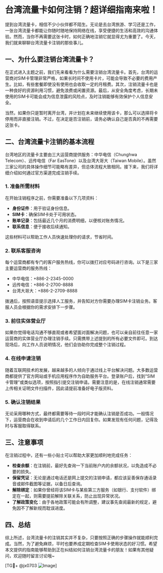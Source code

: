 # 台湾流量卡如何注销？超详细指南来啦！

提到台湾流量卡，相信不少小伙伴都不陌生。无论是去台湾旅游、学习还是工作，一张台湾流量卡都能让你随时随地保持网络在线，享受便捷的生活和高效的沟通体验。然而，当你不再需要这张卡时，如何正确地注销它就显得尤为重要了。今天，我们就来聊聊台湾流量卡注销的那些事儿。

## 一、为什么要注销台湾流量卡？

在正式进入主题之前，我们先来看看为什么需要注销台湾流量卡。首先，台湾的运营商对SIM卡管理非常严格，如果长时间不使用卡片，可能会导致不必要的费用产生。比如，有些套餐即使没有使用也会收取一定的月租费。其次，注销流量卡也是一种良好的资源利用习惯，避免浪费或闲置资源。最后，从安全角度考虑，长期未使用的SIM卡可能会成为信息泄露的风险点，及时注销能够有效保护个人信息安全。

当然，如果你只是暂时离开台湾，并计划在未来继续使用该卡，那么可以选择将卡停用而非直接注销。不过，在决定是否注销前，请务必确认自己是否真的不再需要这张卡。

## 二、台湾流量卡注销的基本流程

台湾地区的流量卡主要由三大运营商提供服务：中华电信（Chunghwa Telecom）、远传电信（Far EasTone）以及台湾大哥大（Taiwan Mobile）。虽然三家公司的具体操作细节可能略有差异，但总体流程大致相同。接下来，我们将详细介绍如何通过官方渠道完成注销手续。

### 1. 准备所需材料

在开始注销程序之前，你需要准备以下几项资料：
- **身份证件**：用于验证身份信息。
- **SIM卡**：确保SIM卡处于可用状态。
- **账单记录**：包括最近几个月的消费明细，以便核对账务情况。
- **联系信息**：便于接收后续通知。

这些材料可以帮助工作人员快速处理你的请求，节省时间。

### 2. 联系客服咨询

每个运营商都有专门的客户服务热线，你可以拨打对应号码进行咨询。以下是三家主要运营商的服务热线：
- 中华电信：+886-2-2345-0000
- 远传电信：+886-2-2700-8888
- 台湾大哥大：+886-2-2709-8888

拨通后，按照语音提示选择人工服务，并告知对方你需要办理SIM卡注销业务。客服人员会根据你的需求安排下一步骤。

### 3. 前往实体营业厅

如果你觉得电话沟通不够直观或者希望面对面解决问题，也可以亲自前往任意一家运营商的实体营业厅办理注销手续。只需携带上述提到的所有必要文件即可。到达现场后，向工作人员说明情况，他们会协助你完成整个注销过程。

### 4. 在线申请注销

随着互联网技术的发展，越来越多的人倾向于通过线上平台解决问题。大多数运营商都提供了官方网站或手机应用程序作为自助服务平台。登录账户后，找到“SIM卡管理”或类似选项，按照指引提交注销申请。需要注意的是，在线注销通常需要上传相关证明文件扫描件，因此请提前准备好电子版资料。

### 5. 确认注销结果

无论采用哪种方式，最终都需要等待一段时间才能确认注销是否成功。一般情况下，运营商会在收到申请后的几个工作日内回复你。如果发现有任何问题，记得及时与客服取得联系。

## 三、注意事项

在注销过程中，还有一些小贴士可以帮助大家更加顺利地完成任务：

- **检查余额**：在注销前，最好先查询一下当前账户内的余额状况，以免造成不必要的损失。
- **保留凭证**：无论是通过电话还是网上提交的注销申请，都应该妥善保存通话录音或邮件截图等证据，以备日后查询。
- **解除绑定**：如果你曾经将该SIM卡与某些第三方服务（如银行、支付软件）绑定在一起，则需要提前解除关联关系，防止出现异常状况。
- **了解政策变化**：由于各地政策可能会有所调整，建议事先查阅最新的规定，避免因不了解新规而耽误进度。

## 四、总结

综上所述，台湾流量卡的注销其实并不复杂，只要按照正确的步骤操作就能顺利完成。当然，为了避免麻烦，平时也要养成定期检查SIM卡使用状态的好习惯。希望本文提供的指南能够帮助到正在纠结如何注销台湾流量卡的朋友！如果有其他疑问，欢迎随时留言讨论哦~

[TG💪+ @jx0703 ![Image](https://github.com/user-attachments/assets/dbca1d08-cadb-493c-b0ec-ad6f7a83f270)]